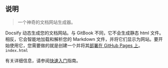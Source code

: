## 说明

> 一个神奇的文档网站生成器。



Docsify 动态生成您的文档网站。与 GitBook 不同，它不会生成静态 html 文件。相反，它会智能地加载和解析您的 Markdown 文件，并将它们显示为网站。要开始使用它，您需要做的就是创建一个并将其[部署在 GitHub Pages 上](https://kkgithub.com/xzk116/myblogs/blob/master/docs/deploy.md)。`index.html`

有关详细信息，请参阅[快速入门](https://kkgithub.com/xzk116/myblogs/blob/master/docs/quickstart.md)指南。

